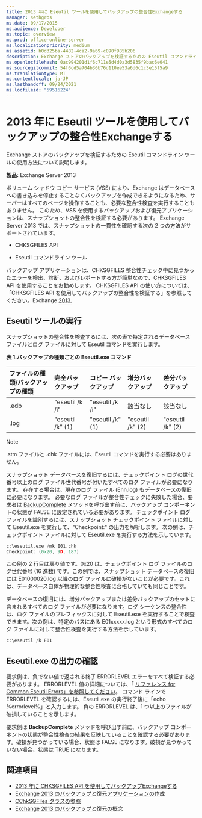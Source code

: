 ```yaml
---
title: 2013 年に Eseutil ツールを使用してバックアップの整合性Exchangeする
manager: sethgros
ms.date: 09/17/2015
ms.audience: Developer
ms.topic: overview
ms.prod: office-online-server
ms.localizationpriority: medium
ms.assetid: b0d325ba-4482-4ca2-9a69-c890f985b206
description: Exchange ストアのバックアップを検証するための Eseutil コマンドライン ツールの使用方法について説明します。
ms.openlocfilehash: 0ac994201d1f6c711e5d4d0a3d5835f9bac6e041
ms.sourcegitcommit: 54f6cd5a704b36b76d110ee53a6d6c1c3e15f5a9
ms.translationtype: MT
ms.contentlocale: ja-JP
ms.lasthandoff: 09/24/2021
ms.locfileid: "59516224"
---
```

#  <a name="validate-backup-integrity-by-using-the-eseutil-tool-in-exchange-2013"></a>2013 年に Eseutil ツールを使用してバックアップの整合性Exchangeする

Exchange ストアのバックアップを検証するための Eseutil コマンドライン ツールの使用方法について説明します。 
  
**製品:** Exchange Server 2013 
  
ボリューム シャドウ コピー サービス (VSS) により、Exchange はデータベースへの書き込みを停止することなくバックアップを作成できるようになるため、サーバーはすべてのページを操作することも、必要な整合性検査を実行することもありません。 このため、VSS を使用するバックアップおよび復元アプリケーションは、スナップショットの整合性を検証する必要があります。 Exchange Server 2013 では、スナップショットの一貫性を確認する次の 2 つの方法がサポートされています。 
  
- CHKSGFILES API
    
- Eseutil コマンドライン ツール
    
バックアップ アプリケーションは、CHKSGFILES 整合性チェック中に見つかったエラーを検出、診断、およびレポートする方が簡単なので、CHKSGFILES API を使用することをお勧めします。 CHKSGFILES API の使い方については、「CHKSGFILES API を使用してバックアップの整合性を検証する」を参照してください。Exchange [2013.](how-to-validate-backup-integrity-by-using-the-chksgfiles-api-in-exchange.md)
  
## <a name="running-the-eseutil-tool"></a>Eseutil ツールの実行

スナップショットの整合性を検査するには、次の表で特定されるデータベース ファイルとログ ファイルに対して Eseutil コマンドを実行します。  
  
**表 1.バックアップの種類ごとの Eseutil.exe コマンド**

|**ファイルの種類/バックアップの種類**|**完全バックアップ**|**コピー バックアップ**|**増分バックアップ**|**差分バックアップ**|
|:-----|:-----|:-----|:-----|:-----|
|.edb  <br/> |"eseutil /k /i"  <br/> |"eseutil /k /i"  <br/> |該当なし  <br/> |該当なし  <br/> |
|.log  <br/> |"eseutil /k" (1)  <br/> |"eseutil /k" (1)  <br/> |"eseutil /k" (2)  <br/> |"eseutil /k" (2)  <br/> |
   
> [!NOTE]
> .stm ファイルと .chk ファイルには、Eseutil コマンドを実行する必要はありません。 
  
スナップショット データベースを復旧するには、チェックポイント ログの世代番号以上のログ ファイル世代番号が付いたすべてのログ ファイルが必要になります。 存在する場合は、現在のログ ファイル (Enn.log) もデータベースの復旧に必要になります。 必要なログ ファイルが整合性チェックに失敗した場合、要求者は [BackupComplete](https://msdn.microsoft.com/library/windows/desktop/aa382651%28v=vs.85%29.aspx) メソッドを呼び出す前に、バックアップ コンポーネントの状態が FALSE に設定されている必要があります。 チェックポイント ログ ファイルを識別するには、スナップショット チェックポイント ファイルに対して Eseutil.exe を実行して、"Checkpoint:" の出力を解析します。 次の例は、チェックポイント ファイルに対して Eseutil.exe を実行する方法を示しています。 
  
```cpp
c:\eseutil.exe /mk E01.chk
Checkpoint: (0x20, 9D, 187)
```

この例の 2 行目は戻り値です。0x20 は、チェックポイント ログ ファイルのログ世代番号 (16 進数) です。この例では、スナップショット データベースの復旧には E01000020.log 以降のログ ファイルに破損がないことが必要です。これは、データベース自体が物理的な整合性検査に合格していても同じことです。
  
データベースの復旧には、増分バックアップまたは差分バックアップのセットに含まれるすべてのログ ファイルが必要になります。ログ シーケンスの整合性は、ログ ファイルのプレフィックスに対して Eseutil.exe を実行することで検査できます。次の例は、特定のパスにある E01xxxxx.log という形式のすべてのログ ファイルに対して整合性検査を実行する方法を示しています。
  
```cpp
c:\eseutil /k E01
```

## <a name="checking-the-eseutilexe-output"></a>Eseutil.exe の出力の確認

要求側は、負でない値で返される終了 ERRORLEVEL エラーをすべて検証する必要があります。 ERRORLEVEL 値の詳細については、「 [リファレンス for Common Eseutil Errors」を参照してください](https://technet.microsoft.com/library/aa996759%28v=exchg.80%29.aspx)。 コマンド ラインで ERRORLEVEL を確認するには、Eseutil.exe の実行終了後に「echo %errorlevel%」と入力します。 負の ERRORLEVEL は、1 つ以上のファイルが破損していることを示します。
  
要求側は **BackupComplete** メソッドを呼び出す前に、バックアップ コンポーネントの状態が整合性検査の結果を反映していることを確認する必要があります。破損が見つかっている場合、状態は FALSE になります。破損が見つかっていない場合、状態は TRUE になります。  
  
## <a name="see-also"></a>関連項目

- [2013 年に CHKSGFILES API を使用してバックアップExchangeする](how-to-validate-backup-integrity-by-using-the-chksgfiles-api-in-exchange.md)
- [Exchange 2013 のバックアップと復元アプリケーションの作成](build-backup-and-restore-applications-for-exchange-2013.md)
- [CChkSGFiles クラスの参照](cchksgfiles-class-reference.md)
- [Exchange 2013 のバックアップと復元の概念](backup-and-restore-concepts-for-exchange-2013.md)
    

